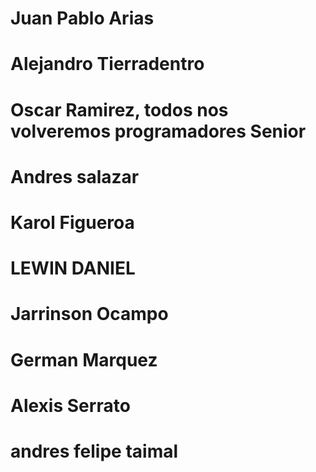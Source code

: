 # Juan Pablo Arias
# Alejandro Tierradentro
# Oscar Ramirez, todos nos volveremos programadores Senior
# Andres salazar
# Karol Figueroa
# LEWIN DANIEL
# Jarrinson Ocampo
# German Marquez
# Alexis Serrato
# andres felipe taimal